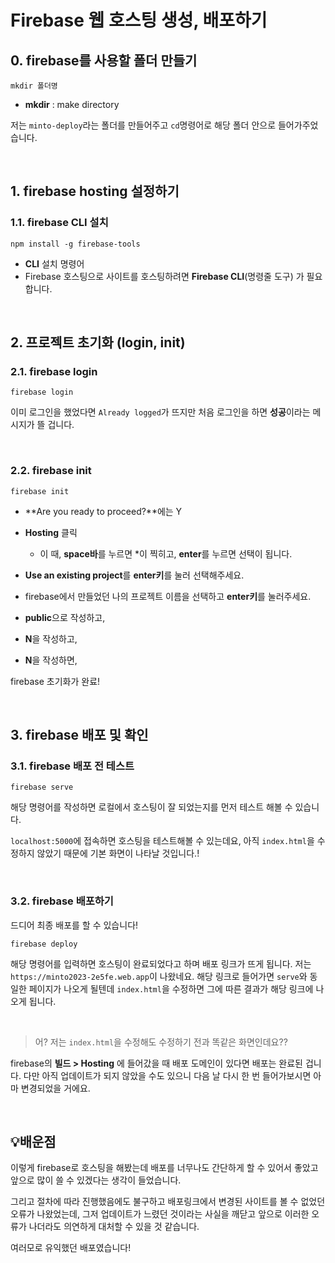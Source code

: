 # Firebase 웹 호스팅 생성, 배포하기

## 0. firebase를 사용할 폴더 만들기
```
mkdir 폴더명
```
- **mkdir** : make directory

저는 `minto-deploy`라는 폴더를 만들어주고 `cd`명령어로 해당 폴더 안으로 들어가주었습니다.

<br>

## 1. firebase hosting 설정하기
### 1.1. firebase CLI 설치
```
npm install -g firebase-tools
```
- **CLI** 설치 명령어
- Firebase 호스팅으로 사이트를 호스팅하려면 **Firebase CLI**(명령줄 도구) 가 필요합니다.

<br>

## 2. 프로젝트 초기화 (login, init)

### 2.1. firebase login
```
firebase login
```
이미 로그인을 했었다면 `Already logged`가 뜨지만 처음 로그인을 하면 **성공**이라는 메시지가 뜰 겁니다.

<br>

### 2.2. firebase init
```
firebase init
```
- **Are you ready to proceed?**에는 Y

- **Hosting** 클릭
    - 이 때, **space바**를 누르면 \*이 찍히고, **enter**를 누르면 선택이 됩니다.


- **Use an existing project**를 **enter키**를 눌러 선택해주세요.

- firebase에서 만들었던 나의 프로젝트 이름을 선택하고 **enter키**를 눌러주세요.

- **public**으로 작성하고,

- **N**을 작성하고,

- **N**을 작성하면,

firebase 초기화가 완료!

<br>

## 3. firebase 배포 및 확인

### 3.1. firebase 배포 전 테스트
```
firebase serve
```

해당 명령어를 작성하면 로컬에서 호스팅이 잘 되었는지를 먼저 테스트 해볼 수 있습니다.

`localhost:5000`에 접속하면 호스팅을 테스트해볼 수 있는데요,
아직 `index.html`을 수정하지 않았기 때문에 기본 화면이 나타날 것입니다.!

<br>

### 3.2. firebase 배포하기
드디어 최종 배포를 할 수 있습니다!

```
firebase deploy
```
해당 명령어를 입력하면 호스팅이 완료되었다고 하며 배포 링크가 뜨게 됩니다.
저는 `https://minto2023-2e5fe.web.app`이 나왔네요.
해당 링크로 들어가면 `serve`와 동일한 페이지가 나오게 될텐데 
`index.html`을 수정하면 그에 따른 결과가 해당 링크에 나오게 됩니다.

<br>

> 어? 저는 `index.html`을 수정해도 수정하기 전과 똑같은 화면인데요??

firebase의 **빌드 > Hosting** 에 들어갔을 때 배포 도메인이 있다면 배포는 완료된 겁니다.
다만 아직 업데이트가 되지 않았을 수도 있으니 다음 날 다시 한 번 들어가보시면 아마 변경되었을 거에요.

<br>

## 💡배운점
이렇게 firebase로 호스팅을 해봤는데 배포를 너무나도 간단하게 할 수 있어서 좋았고 앞으로 많이 쓸 수 있겠다는 생각이 들었습니다.

그리고 절차에 따라 진행했음에도 불구하고 배포링크에서 변경된 사이트를 볼 수 없었던 오류가 나왔었는데,
그저 업데이트가 느렸던 것이라는 사실을 깨닫고 앞으로 이러한 오류가 나더라도 의연하게 대처할 수 있을 것 같습니다.

여러모로 유익했던 배포였습니다!